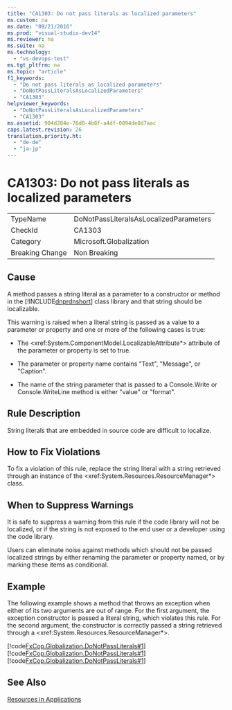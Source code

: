 ```yaml
---
title: "CA1303: Do not pass literals as localized parameters"
ms.custom: na
ms.date: "09/21/2016"
ms.prod: "visual-studio-dev14"
ms.reviewer: na
ms.suite: na
ms.technology: 
  - "vs-devops-test"
ms.tgt_pltfrm: na
ms.topic: "article"
f1_keywords: 
  - "Do not pass literals as localized parameters"
  - "DoNotPassLiteralsAsLocalizedParameters"
  - "CA1303"
helpviewer_keywords: 
  - "DoNotPassLiteralsAsLocalizedParameters"
  - "CA1303"
ms.assetid: 904d284e-76d0-4b8f-a4df-0094de8d7aac
caps.latest.revision: 26
translation.priority.ht: 
  - "de-de"
  - "ja-jp"
---
```

# CA1303: Do not pass literals as localized parameters
|||  
|-|-|  
|TypeName|DoNotPassLiteralsAsLocalizedParameters|  
|CheckId|CA1303|  
|Category|Microsoft.Globalization|  
|Breaking Change|Non Breaking|  
  
## Cause  
 A method passes a string literal as a parameter to a constructor or method in the [!INCLUDE[dnprdnshort](../vs140/includes/dnprdnshort_md.md)] class library and that string should be localizable.  
  
 This warning is raised when a literal string is passed as a value to a parameter or property and one or more of the following cases is true:  
  
-   The \<xref:System.ComponentModel.LocalizableAttribute*> attribute of the parameter or property is set to true.  
  
-   The parameter or property name contains "Text", "Message", or "Caption".  
  
-   The name of the string parameter that is passed to a Console.Write or Console.WriteLine method is either "value" or "format".  
  
## Rule Description  
 String literals that are embedded in source code are difficult to localize.  
  
## How to Fix Violations  
 To fix a violation of this rule, replace the string literal with a string retrieved through an instance of the \<xref:System.Resources.ResourceManager*> class.  
  
## When to Suppress Warnings  
 It is safe to suppress a warning from this rule if the code library will not be localized, or if the string is not exposed to the end user or a developer using the code library.  
  
 Users can eliminate noise against methods which should not be passed localized strings by either renaming the parameter or property named, or by marking these items as conditional.  
  
## Example  
 The following example shows a method that throws an exception when either of its two arguments are out of range. For the first argument, the exception constructor is passed a literal string, which violates this rule. For the second argument, the constructor is correctly passed a string retrieved through a \<xref:System.Resources.ResourceManager*>.  
  
 [!code[FxCop.Globalization.DoNotPassLiterals#1](../vs140/codesnippet/CPP/ca1303--do-not-pass-literals-as-localized-parameters_1.cpp)]
[!code[FxCop.Globalization.DoNotPassLiterals#1](../vs140/codesnippet/VisualBasic/ca1303--do-not-pass-literals-as-localized-parameters_1.vb)]
[!code[FxCop.Globalization.DoNotPassLiterals#1](../vs140/codesnippet/CSharp/ca1303--do-not-pass-literals-as-localized-parameters_1.cs)]  
  
## See Also  
 [Resources in Applications](assetId:///8ad495d4-2941-40cf-bf64-e82e85825890)